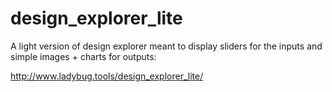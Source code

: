 # design_explorer_lite

A light version of design explorer meant to display sliders for the inputs and simple images + charts for outputs:

http://www.ladybug.tools/design_explorer_lite/

